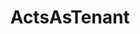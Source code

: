 ---
layout: posts_by_category
categories: acts_as_tenant
title: ActsAsTenant
permalink: /category/acts_as_tenant
---